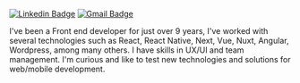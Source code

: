 [![Linkedin Badge](https://img.shields.io/badge/-Gilberto%20Domingues-6633cc?style=flat-square&logo=Linkedin&logoColor=white&link=https://www.linkedin.com/in/gilberto-domingues-27816172//)](https://www.linkedin.com/in/gilberto-domingues-27816172/) 
[![Gmail Badge](https://img.shields.io/badge/-giba.front@gmail.com-6633cc?style=flat-square&logo=Gmail&logoColor=white&link=mailto:giba.front@gmail.com)](mailto:giba.front@gmail.com)

I've been a Front end developer for just over 9 years, I've worked with several technologies such as React, React Native, Next, Vue, Nuxt, Angular, Wordpress, among many others. I have skills in UX/UI and team management. I'm curious and like to test new technologies and solutions for web/mobile development.
